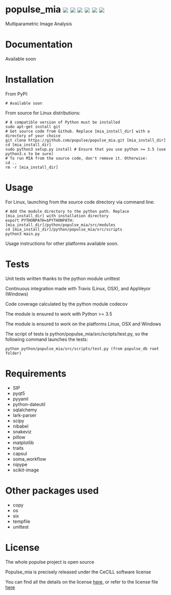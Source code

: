 # populse_mia                                                                                                                            [![](https://travis-ci.org/populse/populse_mia.svg?branch=master)](https://travis-ci.org/populse/populse_mia)        [![](https://ci.appveyor.com/api/projects/status/tk00pnvn08h56dia?svg=true)](https://ci.appveyor.com/project/ouvrierl/populse-mia-rrm4w)                                                                                                                          [![](https://codecov.io/github/populse/populse_mia/coverage.svg?branch=master)](https://codecov.io/github/populse/populse_mia) [![](https://img.shields.io/badge/license-CeCILL-blue.svg)](https://github.com/populse/populse_mia/blob/master/LICENSE) [![](https://img.shields.io/badge/python-3.5%2C%203.6%2C%203.7-yellow.svg)](#) [![](https://img.shields.io/badge/platform-Linux%2C%20OSX%2C%20Windows-orange.svg)](#)

Multiparametric Image Analysis

# Documentation

Available soon
	
# Installation

From PyPI:

    # Available soon

From source for Linux distributions:

    # A compatible version of Python must be installed
    sudo apt-get install git
    # Get source code from Github. Replace [mia_install_dir] with a directory of your choice
    git clone https://github.com/populse/populse_mia.git [mia_install_dir]
    cd [mia_install_dir]
    sudo python3 setup.py install # Ensure that you use python >= 3.5 (use python3.x to be sure)
    # To run MIA from the source code, don't remove it. Otherwise:
    cd ..
    rm -r [mia_install_dir]

# Usage

For Linux, launching from the source code directory via command line:

    # Add the module directory to the python path. Replace [mia_install_dir] with installation directory
    export PYTHONPATH=$PYTHONPATH:[mia_install_dir]/python/populse_mia/src/modules
    cd [mia_install_dir]/python/populse_mia/src/scripts
    python3 main.py
    
Usage instructions for other platforms available soon.
	
# Tests

Unit tests written thanks to the python module unittest

Continuous integration made with Travis (Linux, OSX), and AppVeyor (Windows)

Code coverage calculated by the python module codecov

The module is ensured to work with Python >= 3.5

The module is ensured to work on the platforms Linux, OSX and Windows

The script of tests is python/populse_mia/src/scripts/test.py, so the following command launches the tests:
	
	python python/populse_mia/src/scripts/test.py (from populse_db root folder)
	
# Requirements

* SIP
* pyqt5
* pyyaml
* python-dateutil
* sqlalchemy
* lark-parser
* scipy
* nibabel
* snakeviz
* pillow
* matplotlib
* traits
* capsul
* soma_workflow
* nipype
* scikit-image


# Other packages used
  * copy
  * os
  * six
  * tempfile
  * unittest
  
# License
  
  The whole populse project is open source
  
  Populse_mia is precisely released under the CeCILL software license
  
  You can find all the details on the license [here](http://www.cecill.info/licences/Licence_CeCILL_V2.1-en.html), or refer to the license file [here](https://github.com/populse/populse_mia/blob/master/LICENSE)
